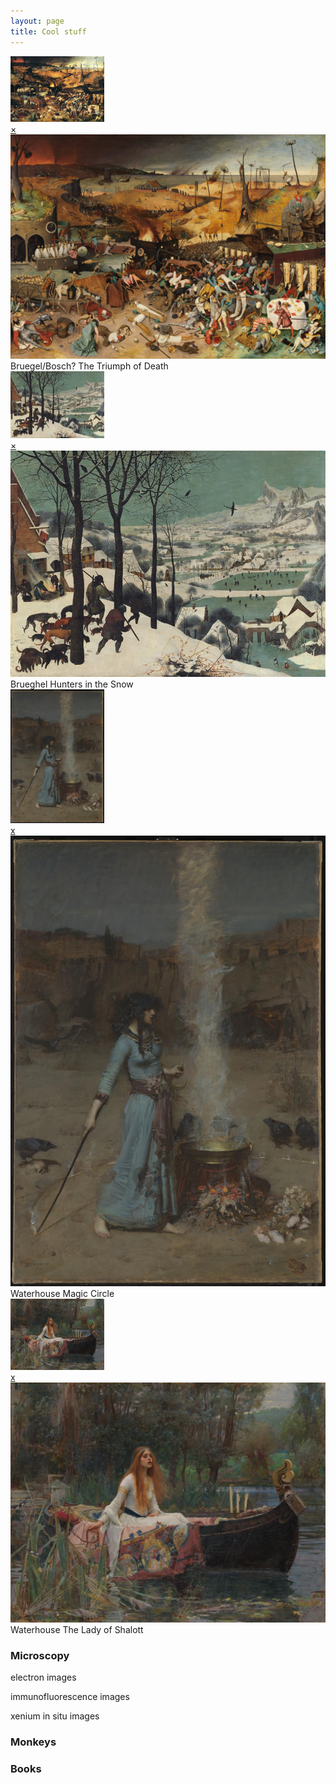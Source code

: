```yaml
---
layout: page
title: Cool stuff
---
```


<!-- A -->
  <a href="#popupA">
  <img src="thumbnail/Brueghel-the-triumph-of-death.jpg" alt="Thumbnail A" width="150">
  </a>

<div id="popupA" class="overlay">
  <a class="close" href="#">×</a>
  <img src="images/The_Triumph_of_Death_by_Pieter_Bruegel_the_Elder.jpg" alt="Full-size Image A">
  Bruegel/Bosch? The Triumph of Death
</div>


<!-- B -->
  <a href="#popupB">
  <img src="images/Brueghel_hunters_in_the_snow.jpg" alt="Thumbnail B" width="150">
  </a>

<div id="popupB" class="overlay">
  <a class="close" href="#">×</a>
  <img src="images/Brueghel_hunters_in_the_snow.jpg" alt="Full-size Image B">
  Brueghel Hunters in the Snow
</div>

<!-- C -->
<a href="#popupC">
<img src="images/john_waterhouse_magic_circle.jpg" alt="Thumbnail C" width="150">
</a>

<div id= "popupC" class="overlay">
  <a class="close" href="#">x</a>
  <img src="images/john_waterhouse_magic_circle.jpg" alt="Full-size Image C">
  Waterhouse Magic Circle
</div>

    
<!-- D -->
<a href="#popupD">
  <img src="images/john_waterhouse_lady_of_shalott.jpg" alt="Thumbnail D" width="150">
</a>

<div id= "popupD" class="overlay">
  <a class="close" href="#">x</a>
  <img src="images/john_waterhouse_lady_of_shalott.jpg" alt="Full-size Image D">
  Waterhouse The Lady of Shalott
</div>
    
### Microscopy
electron images


immunofluorescence images


xenium in situ images

### Monkeys


### Books


<br>
<br>
<br>





